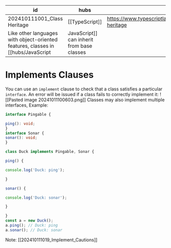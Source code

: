 
| id                          | hubs           | source                                                                     |
| --------------------------- | -------------- | -------------------------------------------------------------------------- |
| 202410111001_Class Heritage | [[TypeScript]] | https://www.typescriptlang.org/docs/handbook/2/classes.html#class-heritage |
Like other languages with object-oriented features, classes in [[hubs/JavaScript|JavaScript]] can inherit from base classes
# Implements Clauses
You can use an `implement` clause to check that a class satisfies a particular `interface`. An error will be issued if a class fails to correctly implement it:
![[Pasted image 20241011100603.png]]
Classes may also implement multiple interfaces, Example:
```ts
interface Pingable {

ping(): void;
}
interface Sonar {
sonar(): void;
}

class Duck implements Pingable, Sonar {

ping() {

console.log('Duck: ping');

}

sonar() {

console.log('Duck: sonar');

}

}
const a = new Duck();
a.ping(); // Duck: ping
a.sonar(); // Duck: sonar
```
Note: [[202410111019_Implement_Cautions]]